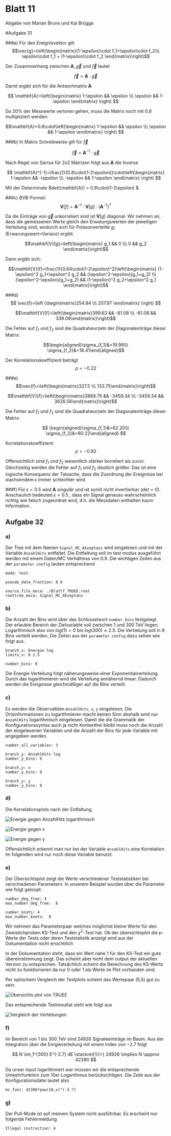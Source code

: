 # Blatt 11

Abgabe von Marian Bruns und Kai Brügge

#Aufgabe 31

###a)
Für den Ereignisvektor gilt
$$\vec{g}=\left(\begin{matrix}(1-\epsilon)\cdot f_1+\epsilon\cdot  f_2\\\ \epsilon\cdot f_1 + (1-\epsilon)\cdot f_2
\end{matrix}\right)$$

Der Zusammenhang zwischen $\mathbf{A}, \vec{g}$ und $\vec{f}$ lautet

 $$\vec{f}=\mathbf{A}\cdot \vec{g}$$

Damit ergibt sich für die Antwortmatrix $\mathbf{A}$

$$
\mathbf{A}=\left(\begin{matrix}
  1-\epsilon && \epsilon \\\
  \epsilon && 1-\epsilon \end{matrix}
  \right)
$$

Da 20% der Messwerte verloren gehen, muss die Matrix noch mit 0.8 multipliziert werden:

$$\mathbf{A}=0.8\cdot\left(\begin{matrix}
  1-\epsilon && \epsilon \\\
  \epsilon && 1-\epsilon \end{matrix} \right)
$$

###b)
In Matrix Schreibweise gilt für $\vec{f}$

$$
\vec{f}=\mathbf{A}^{-1}\cdot\vec{g}
$$

Nach Regel von Sarrus für 2x2 Matrizen folgt aus $\mathbf{A}$ die Inverse

$$
\mathbf{A}^{-1}=\frac{1}{0.8\cdot(1-2\epsilon)}\cdot\left(\begin{matrix}
1-\epsilon && -\epsilon \\\
-\epsilon && 1-\epsilon \end{matrix} \right)
$$

Mit der Determinate $det(\mathbf{A}) = 0.8\cdot(1-2\epsilon) $.


###c)
BVB-Formel:
$$\mathbf{V}[f]=\mathbf{A}^{-1}\cdot\mathbf{V}[g]\cdot\left(\mathbf{A}^{-1}\right)^{T}$$

Da die Einträge von $\vec{g}$ unkorreliert sind ist $\mathbf{V}[g]$ diagonal.
Wir nehmen an, dass die gemessenen Werte gleich den Erwatungswerten der jeweiligen Verteilung sind,
wodurch sich für Poissonverteilte $g_i$ (Erwarungswert=Varianz) ergibt:

$$\mathbf{V}[g]=\left(\begin{matrix} g_1 && 0 \\\ 0 && g_2 \end{matrix}\right)$$

Dann ergibt sich:

$$\mathbf{V}[f]=\frac{1}{0.64\cdot(1-2\epsilon)^2}\left(\begin{matrix} (1-\epsilon)^2 g_1+\epsilon^2 g_2 && (\epsilon^2-\epsilon)(g_1+g_2) \\\ (\epsilon^2-\epsilon)(g_1+g_2) && (1-\epsilon)^2 g_2+\epsilon^2 g_1 \end{matrix}\right)$$

###d)
$$
\vec{f}=\left
(\begin{matrix}254.84 \\\ 207.97
\end{matrix}
\right)
$$

$$\mathbf{V}[f]=\left(\begin{matrix}399.63 && -81.08 \\\ -81.08 && 339.09\end{matrix}\right)$$

Die Fehler auf $f_1$ und $f_2$ sind die Quadratwurzeln der Diagonaleinträge dieser Matrix:

$$\begin{aligned}\sigma_{f_1}&=19.99\\\
\sigma_{f_2}&=18.41\end{aligned}$$

Der Korrelationskoeffizient beträgt
$$\rho=-0.22$$

###e)
$$\vec{f}=\left(\begin{matrix}327.5 \\\ 133.75\end{matrix}\right)$$

$$\mathbf{V}[f]=\left(\begin{matrix}3868.75 && -3459.34 \\\ -3459.34 && 3626.56\end{matrix}\right)$$

Die Fehler auf $f_1$ und $f_2$ sind die Quadratwurzeln der Diagonaleinträge dieser Matrix:

$$
\begin{aligned}\sigma_{f_1}&=62.20\\\
\sigma_{f_2}&=60.22\end{aligned}
$$

Korrelationskoeffizient:
$$\rho=-0.92$$

Offensichtlich sind $f_1$ und $f_2$ wesentlich stärker korreliert als zuvor.
Gleichzeitig werden die Fehler auf $f_1$ und $f_2$ deutlich größer.
Das ist eine logische Konsequenz der Tatsache, dass die Zuordnung der Ereignisse
bei wachsendem $\epsilon$ immer schlechter wird.

###f)
Für $\epsilon=0.5$ wird $\mathbf{A}$ singulär und  ist somit nicht invertierbar ($det=0$).
Anschaulich bedeuted  $\epsilon=0.5$ , dass ein Signal genauso wahrscheinlich richtig wie
falsch zugeordnet wird, d.h. die Messdaten enthalten kaum Information.

## Aufgabe 32

### a)

Der Tree mit dem Namen `Signal_MC_Akzeptanz` wird eingelesen
und mit der Variable `AnzahlHits` entfaltet.
Die Entfaltung soll im test modus ausgeführt werden mit einem
Daten/MC Verhältniss von 0.9. Die wichtigen Zeilen aus der `parameter.config`
lauten entsprechend

    mode: test

    pseudo_data_fraction: 0.9

    source_file_moca: ./Blatt7_TRUEE.root
    roottree_moca: Signal_MC_Akzeptanz

### b)

Die Anzahl der Bins wird über das Schlüsselwort
`number_bins` festgelegt. Der erlaubte Bereich der Zielvariable
soll zwischen 1 und 300 TeV liegen. Logarithmisch also von $log(1) = 0$
bis $log(300) \approx 2.5$. Die Vertielung soll in 9 Bins
verteilt werden. Die Zeilen aus der `parameter.config` dazu sehen wie folgt aus.

    branch_x: Energie log
    limits_x: 0 2.5

    number_bins: 9

Die Energie Verteilung folgt näherungsweise einer Exponentialverteilung. Durch das
logarithmieren wird die Verteilung annähernd linear. Dadurch werden die Ereignisse gleichmäßiger
auf die Bins verteilt.


### c)

Es werden die Observalblen `AnzahlHits`, `x`, `y` eingelesen. Die Ortsinformationen
zu logarithmieren macht keinen Sinn deshalb wird nur `AnzahlHits` logarithmisch eingelesen.
Damit die die Grammatik der Konfigurationssyntax auch ja nicht Kontextfrei bleibt
muss noch die Anzahl der eingelesenen Variablen und die Anzahl der Bins für jede Variable
 mit angegeben werden.

    number_all_variables: 3

    branch_y: AnzahlHits log
    number_y_bins: 9

    branch_y: x
    number_y_bins: 9

    branch_y: y
    number_y_bins: 9

### d)

Die Korrelationsplots nach der Entfaltung.

![Energie gegen AnzahlHits logarithmisch](./correlation_AnzahlHits_Energie.png)

![Energie gegen x](./correlation_x_Energie.png)

![Energie gegen y](./correlation_y_Energie.png)


Offensichtilich erkennt man nur bei der Variable `AnzahlHits` eine Korrelation.
Im folgenden wird nur noch diese Variable benutzt.


### e)

Der Übersichtsplot zeigt die Werte verschiedener Teststatistiken bei verschiedenen
Parametern. In unserem Beispiel wurden über die Parameter wie folgt geloopt:

    number_deg_free: 4
    max_number_deg_free:  8

    number_knots: 4
    max_number_knots:  8

Wir nehmen das Parameterpaar welches möglichst kleine Werte für den Zweistichproben
KS-Test und den $\chi^2$-Test hat. Ob der übersichtsplot die p-Werte der Tests oder deren
Teststatistik anzeigt wird aus der Dokumentation nicht ersichtilich

In der Dokumentation steht, dass ein Wert nahe 1 für den KS-Test ein gute
übereinstimmung zeigt. Das scheint aber nicht dem output der aktuellen Version zu entsprechen.
Tatsächlich scheint die Berechnung des KS-Werts nicht zu funktionieren da nur 0 oder 1 als Werte
im Plot vorhanden sind.

Per optischem Vergleich der Testplots scheint  das Wertepaar (5,5) gut zu sein.

![Übersichts plot von TRUEE](./quality.png)

Das entsprechende Testresultat sieht wie folgt aus

![Vergleich der Verteilungen ](./test_result.png)

### f)

Im Bereich von 1 bis 300 TeV sind 24926 Signaleeinträge im Baum.
Aus der Integration über die Enrgieverteilung mit einem Index von $-2.7$ folgt

$$
N \int_1^{300} E^{-2.7} dE \stackrel{!}{=} 24926 \implies N \approx 42390
$$

Da unser input logarithmiert war müssen wir die entsprechende Umkehrfunktion zum
10er Logarithmus berücksichtigen. Die Zeile aus der Konfigurationsdatei lautet also

    mc_func: 42390*pow(10,x)^(-2.7)


### g)

Der Pull-Mode ist auf meinem System nicht ausführbar. Es erscheint nur folgende Fehlermeldung

    Illegal instruction: 4

